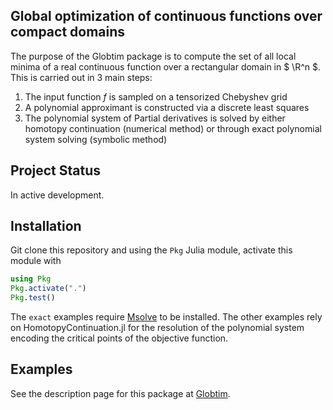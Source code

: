 ## Global optimization of continuous functions over compact domains

The purpose of the Globtim package is to compute the set of all local minima of a real continuous function over a rectangular domain in $ \R^n $. This is carried out in 3 main steps:


1. The input function $f$ is sampled on a tensorized Chebyshev grid
2. A polynomial approximant is constructed via a discrete least squares
3. The polynomial system of Partial derivatives is solved by either homotopy continuation (numerical  method) or through exact polynomial system solving (symbolic method)

## Project Status

In active development.

## Installation

Git clone this repository and using the `Pkg` Julia module,  activate this module with

```julia
using Pkg 
Pkg.activate(".")
Pkg.test()
```

The `exact` examples require [Msolve](https://msolve.lip6.fr/) to be installed. 
The other examples rely on HomotopyContinuation.jl for the resolution of the polynomial system encoding the critical points of the objective function. 

## Examples

See the description page for this package at [Globtim](https://gescholt.github.io/globtim).
